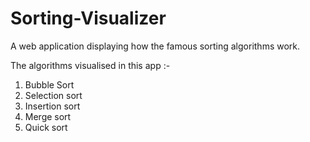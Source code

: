 # Sorting-Visualizer

A web application displaying how the famous sorting algorithms work.

The algorithms visualised in this app :-
1. Bubble Sort
2. Selection sort
3. Insertion sort
4. Merge sort
5. Quick sort
